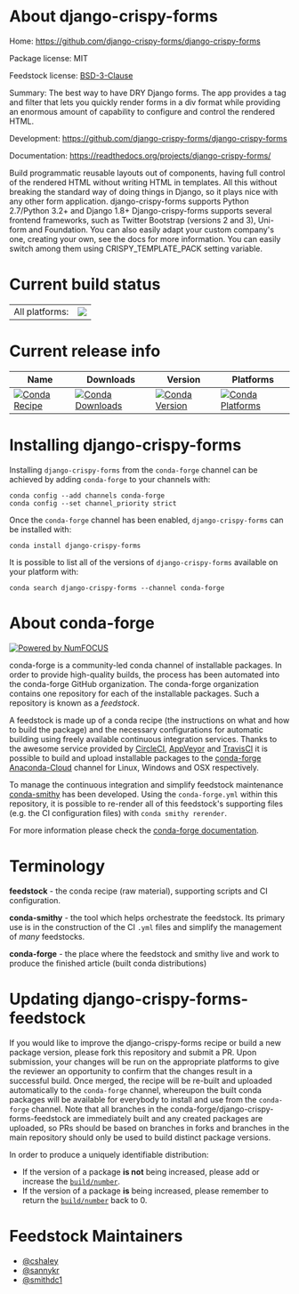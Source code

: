 About django-crispy-forms
=========================

Home: https://github.com/django-crispy-forms/django-crispy-forms

Package license: MIT

Feedstock license: [BSD-3-Clause](https://github.com/conda-forge/django-crispy-forms-feedstock/blob/master/LICENSE.txt)

Summary: The best way to have DRY Django forms. The app provides a tag and filter that lets you quickly render forms in a div format while providing an enormous amount of capability to configure and control the rendered HTML.

Development: https://github.com/django-crispy-forms/django-crispy-forms

Documentation: https://readthedocs.org/projects/django-crispy-forms/

Build programmatic reusable layouts out of components, having full control of the rendered
HTML without writing HTML in templates. All this without breaking the standard way of doing
things in Django, so it plays nice with any other form application.
django-crispy-forms supports Python 2.7/Python 3.2+ and Django 1.8+
Django-crispy-forms supports several frontend frameworks, such as Twitter Bootstrap (versions 2 and 3),
Uni-form and Foundation. You can also easily adapt your custom company's one, creating your own, see
the docs for more information. You can easily switch among them using CRISPY_TEMPLATE_PACK setting variable.


Current build status
====================


<table><tr><td>All platforms:</td>
    <td>
      <a href="https://dev.azure.com/conda-forge/feedstock-builds/_build/latest?definitionId=2887&branchName=master">
        <img src="https://dev.azure.com/conda-forge/feedstock-builds/_apis/build/status/django-crispy-forms-feedstock?branchName=master">
      </a>
    </td>
  </tr>
</table>

Current release info
====================

| Name | Downloads | Version | Platforms |
| --- | --- | --- | --- |
| [![Conda Recipe](https://img.shields.io/badge/recipe-django--crispy--forms-green.svg)](https://anaconda.org/conda-forge/django-crispy-forms) | [![Conda Downloads](https://img.shields.io/conda/dn/conda-forge/django-crispy-forms.svg)](https://anaconda.org/conda-forge/django-crispy-forms) | [![Conda Version](https://img.shields.io/conda/vn/conda-forge/django-crispy-forms.svg)](https://anaconda.org/conda-forge/django-crispy-forms) | [![Conda Platforms](https://img.shields.io/conda/pn/conda-forge/django-crispy-forms.svg)](https://anaconda.org/conda-forge/django-crispy-forms) |

Installing django-crispy-forms
==============================

Installing `django-crispy-forms` from the `conda-forge` channel can be achieved by adding `conda-forge` to your channels with:

```
conda config --add channels conda-forge
conda config --set channel_priority strict
```

Once the `conda-forge` channel has been enabled, `django-crispy-forms` can be installed with:

```
conda install django-crispy-forms
```

It is possible to list all of the versions of `django-crispy-forms` available on your platform with:

```
conda search django-crispy-forms --channel conda-forge
```


About conda-forge
=================

[![Powered by NumFOCUS](https://img.shields.io/badge/powered%20by-NumFOCUS-orange.svg?style=flat&colorA=E1523D&colorB=007D8A)](http://numfocus.org)

conda-forge is a community-led conda channel of installable packages.
In order to provide high-quality builds, the process has been automated into the
conda-forge GitHub organization. The conda-forge organization contains one repository
for each of the installable packages. Such a repository is known as a *feedstock*.

A feedstock is made up of a conda recipe (the instructions on what and how to build
the package) and the necessary configurations for automatic building using freely
available continuous integration services. Thanks to the awesome service provided by
[CircleCI](https://circleci.com/), [AppVeyor](https://www.appveyor.com/)
and [TravisCI](https://travis-ci.com/) it is possible to build and upload installable
packages to the [conda-forge](https://anaconda.org/conda-forge)
[Anaconda-Cloud](https://anaconda.org/) channel for Linux, Windows and OSX respectively.

To manage the continuous integration and simplify feedstock maintenance
[conda-smithy](https://github.com/conda-forge/conda-smithy) has been developed.
Using the ``conda-forge.yml`` within this repository, it is possible to re-render all of
this feedstock's supporting files (e.g. the CI configuration files) with ``conda smithy rerender``.

For more information please check the [conda-forge documentation](https://conda-forge.org/docs/).

Terminology
===========

**feedstock** - the conda recipe (raw material), supporting scripts and CI configuration.

**conda-smithy** - the tool which helps orchestrate the feedstock.
                   Its primary use is in the construction of the CI ``.yml`` files
                   and simplify the management of *many* feedstocks.

**conda-forge** - the place where the feedstock and smithy live and work to
                  produce the finished article (built conda distributions)


Updating django-crispy-forms-feedstock
======================================

If you would like to improve the django-crispy-forms recipe or build a new
package version, please fork this repository and submit a PR. Upon submission,
your changes will be run on the appropriate platforms to give the reviewer an
opportunity to confirm that the changes result in a successful build. Once
merged, the recipe will be re-built and uploaded automatically to the
`conda-forge` channel, whereupon the built conda packages will be available for
everybody to install and use from the `conda-forge` channel.
Note that all branches in the conda-forge/django-crispy-forms-feedstock are
immediately built and any created packages are uploaded, so PRs should be based
on branches in forks and branches in the main repository should only be used to
build distinct package versions.

In order to produce a uniquely identifiable distribution:
 * If the version of a package **is not** being increased, please add or increase
   the [``build/number``](https://docs.conda.io/projects/conda-build/en/latest/resources/define-metadata.html#build-number-and-string).
 * If the version of a package **is** being increased, please remember to return
   the [``build/number``](https://docs.conda.io/projects/conda-build/en/latest/resources/define-metadata.html#build-number-and-string)
   back to 0.

Feedstock Maintainers
=====================

* [@cshaley](https://github.com/cshaley/)
* [@sannykr](https://github.com/sannykr/)
* [@smithdc1](https://github.com/smithdc1/)

